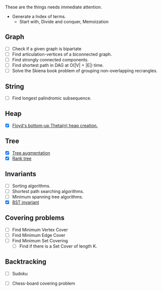 
These are the things needs immediate attention.

- Generate a Index of terms.
	- Start with, Divide and conquer, Memoization

Graph
------
- [ ] Check if a given graph is bipartate
- [ ] Find articulation-vertices of a biconnected graph.
- [ ] Find strongly connected components.
- [ ] Find shortest path in DAG at O(|V| + |E|) time.
- [ ] Solve the Skiena book problem of grouping non-overlapping recrangles.

String
-------
- [ ] Find longest palindromic subsequence.

Heap
----
- [x] [Floyd's bottom-up Theta(n) heap creation.](data_structure/heap/binary_heap/cxx/src/dary_heap.cc)

Tree
----
- [x] [Tree augmentation](data_structure/tree/tree/python/README.md)
- [x] [Rank tree](data_structure/tree/tree/python/README.md)

Invariants
------------
- [ ] Sorting algorithms.
- [ ] Shortest path searching algorithms.
- [ ] Minimum spanning tree algorithms.
- [x] [BST invariant](data_structure/tree/tree/python/README.md)

Covering problems
-----------------

- [ ] Find Minimum Vertex Cover
- [ ] Find Minimum Edge Cover
- [ ] Find Minimum Set Covering
	- [ ] Find if there is a Set Cover of length K.

Backtracking
------------
- [ ] Sudoku
- [ ] Chess-board covering problem

